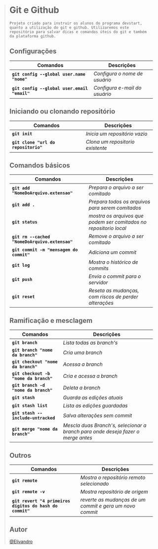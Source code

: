># Git e Github
>
>`Projeto criado para instruir os alunos do programa devstart, quanto a utilização do git e github. Utilizaremos este repositório para salvar dicas e comandos úteis do git e também da plataforma github.`
>
>
>## Configurações
>
>|Comandos | Descrições|
>|------------|----------|
>|**`git config --global user.name "nome"`** | *Configura o nome de usuário*
>|**`git config --global user.email "email"`** | *Configura e-mail do usuário*
>
>## Iniciando ou clonando repositório
>|Comandos | Descrições|
>------------|----------
>|**`git init`** | *Inicia um repositório vazio*
>|**`git clone "url do repositorio"`** | *Clona um repositorio existente*
>
>## Comandos básicos
>|Comandos | Descrições|
>------------|----------
>**`git add "NomeDoArquivo.extensao"`** | *Prepara o arquivo a ser comitado*
>**`git add .`** | *Prepara todos os arquivos para serem comitados*
>|**`git status`** | *mostra os arquivos que podem ser comitados no repositorio local*
>|**`git rm --cached "NomeDoArquivo.extensao"`** | *Remove o arquivo a ser comitado*
>|**`git commit -m "mensagem do commit"`** | *Adiciona um commit*
>|**`git log`** | *Mostra o histórico de commits*
>|**`git push`** | *Envia o commit para o servidor*
>|**`git reset`** | *Reseta as mudanças, com riscos de perder alterações*
>
>## Ramificação e mesclagem
>|Comandos | Descrições|
>|------------|----------|
>|**`git branch`** | *Lista todas as branch's*|
>|**`git branch "nome da branch"`** | *Cria uma branch*
>|**`git checkout "nome da branch"`** | *Acessa a branch*
>|**`git checkout -b "nome da branch"`** | *Cria e acessa a branch*
>|**`git branch -d "nome da branch"`** | *Deleta a branch*
>|**`git stash`** | *Guarda as edições atuais*
>|**`git stash list`** | *Lista as edições guardadas*
>|**`git stash --include-untracked`** | *Salva alterações sem commit*
>|**`git merge "nome da branch"`** | *Mescla duas Branch's, selecionar a branch para onde deseja fazer o merge antes*
>
>## Outros
>|Comandos | Descrições|
>------------|----------
>|**`git remote`** | *Mostra o repositório remoto selecionado*
>|**`git remote -v`** | *Mostra repositório de origem*
>**`git revert "4 primeiros dígitos do hash do commit"`** | *reverte as mudanças de um commit e gera um novo commit*
>
>## Autor
>
>[@Elivandro](https://www.github.com/Elivandro/)
>#